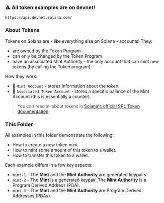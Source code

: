 ### :warning: All token examples are on devnet!

`https://api.devnet.solana.com/`

### About Tokens

Tokens on Solana are - like everything else on Solana - accounts! They:
- are owned by the Token Program
- can only be changed by the Token Program
- have an associated Mint Authority - the only account that can mint new tokens (by calling the Token program)

How they work:   
- :apple: `Mint Account` - stores information about the token.
- :handbag: `Associated Token Account` - stores a specific balance of the Mint Account (this is essentially a counter).

> You can read all about tokens in [Solana's official SPL Token documentation](https://spl.solana.com/token).

### This Folder

All examples in this folder demonstrate the following:
- How to create a new token mint.
- How to mint some amount of this token to a wallet.
- How to transfer this token to a wallet.   

Each example differs in a few key aspects:
- `mint-1` - The **Mint** and the **Mint Authority** are generated keypairs.
- `mint-2` - The **Mint** is a generated keypair. The **Mint Authority** is a Program Derived Address (PDA).
- `mint-3` - The **Mint** and the **Mint Authority** are Program Derived Addresses (PDAs).